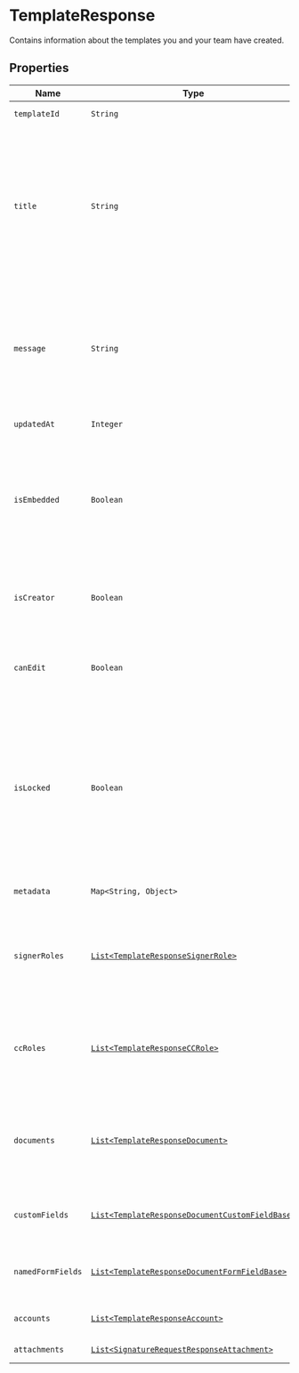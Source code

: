 

# TemplateResponse

Contains information about the templates you and your team have created.

## Properties

| Name | Type | Description | Notes |
|------------ | ------------- | ------------- | -------------|
| `templateId` | ```String``` |  The id of the Template.  |  |
| `title` | ```String``` |  The title of the Template. This will also be the default subject of the message sent to signers when using this Template to send a SignatureRequest. This can be overridden when sending the SignatureRequest.  |  |
| `message` | ```String``` |  The default message that will be sent to signers when using this Template to send a SignatureRequest. This can be overridden when sending the SignatureRequest.  |  |
| `updatedAt` | ```Integer``` |  Time the template was last updated.  |  |
| `isEmbedded` | ```Boolean``` |  `true` if this template was created using an embedded flow, `false` if it was created on our website. Will be `null` when you are not the creator of the Template.  |  |
| `isCreator` | ```Boolean``` |  `true` if you are the owner of this template, `false` if it&#39;s been shared with you by a team member.  |  |
| `canEdit` | ```Boolean``` |  Indicates whether edit rights have been granted to you by the owner (always `true` if that&#39;s you).  |  |
| `isLocked` | ```Boolean``` |  Indicates whether the template is locked. If `true`, then the template was created outside your quota and can only be used in `test_mode`. If `false`, then the template is within your quota and can be used to create signature requests.  |  |
| `metadata` | ```Map<String, Object>``` |  The metadata attached to the template.  |  |
| `signerRoles` | [```List<TemplateResponseSignerRole>```](TemplateResponseSignerRole.md) |  An array of the designated signer roles that must be specified when sending a SignatureRequest using this Template.  |  |
| `ccRoles` | [```List<TemplateResponseCCRole>```](TemplateResponseCCRole.md) |  An array of the designated CC roles that must be specified when sending a SignatureRequest using this Template.  |  |
| `documents` | [```List<TemplateResponseDocument>```](TemplateResponseDocument.md) |  An array describing each document associated with this Template. Includes form field data for each document.  |  |
| `customFields` | [```List<TemplateResponseDocumentCustomFieldBase>```](TemplateResponseDocumentCustomFieldBase.md) |  Deprecated. Use `custom_fields` inside the [documents](https://developers.hellosign.com/api/reference/operation/templateGet/#!c&#x3D;200&amp;path&#x3D;template/documents&amp;t&#x3D;response) array instead.  |  |
| `namedFormFields` | [```List<TemplateResponseDocumentFormFieldBase>```](TemplateResponseDocumentFormFieldBase.md) |  Deprecated. Use `form_fields` inside the [documents](https://developers.hellosign.com/api/reference/operation/templateGet/#!c&#x3D;200&amp;path&#x3D;template/documents&amp;t&#x3D;response) array instead.  |  |
| `accounts` | [```List<TemplateResponseAccount>```](TemplateResponseAccount.md) |  An array of the Accounts that can use this Template.  |  |
| `attachments` | [```List<SignatureRequestResponseAttachment>```](SignatureRequestResponseAttachment.md) |  Signer attachments.  |  |



